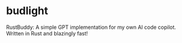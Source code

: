 # budlight
RustBuddy: A simple GPT implementation for my own AI code copilot. Written in Rust and blazingly fast!
